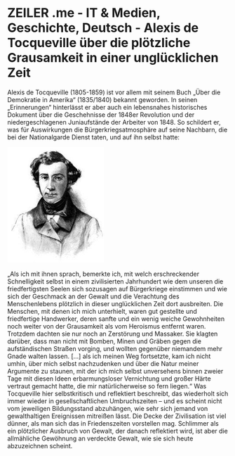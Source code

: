 # ZEILER .me - IT & Medien, Geschichte, Deutsch - Alexis de Tocqueville über die plötzliche Grausamkeit in einer unglücklichen Zeit

Alexis de Tocqueville (1805-1859) ist vor allem mit seinem Buch „Über die Demokratie in Amerika“ (1835/1840) bekannt geworden. In seinen „Erinnerungen“ hinterlässt er aber auch ein lebensnahes historisches Dokument über die Geschehnisse der 1848er Revolution und der niedergeschlagenen Juniaufstände der Arbeiter von 1848. So schildert er, was für Auswirkungen die Bürgerkriegsatmosphäre auf seine Nachbarn, die bei der Nationalgarde Dienst taten, und auf ihn selbst hatte:

![](ber-die-pltzliche-grausamkeit-in-einer-unglcklichen-zeit-1.jpg)

„Als ich mit ihnen sprach, bemerkte ich, mit welch erschreckender Schnelligkeit selbst in einem zivilisierten Jahrhundert wie dem unseren die friedfertigsten Seelen sich sozusagen auf Bürgerkriege einstimmen und wie sich der Geschmack an der Gewalt und die Verachtung des Menschenlebens plötzlich in dieser unglücklichen Zeit dort ausbreiten. Die Menschen, mit denen ich mich unterhielt, waren gut gestellte und friedfertige Handwerker, deren sanfte und ein wenig weiche Gewohnheiten noch weiter von der Grausamkeit als vom Heroismus entfernt waren. Trotzdem dachten sie nur noch an Zerstörung und Massaker. Sie klagten darüber, dass man nicht mit Bomben, Minen und Gräben gegen die aufständischen Straßen vorging, und wollten gegenüber niemandem mehr Gnade walten lassen. \[…\] als ich meinen Weg fortsetzte, kam ich nicht umhin, über mich selbst nachzudenken und über die Natur meiner Argumente zu staunen, mit der ich mich selbst unversehens binnen zweier Tage mit diesen Ideen erbarmungsloser Vernichtung und großer Härte vertraut gemacht hatte, die mir natürlicherweise so fern liegen.“ Was Tocqueville hier selbstkritisch und reflektiert beschreibt, das wiederholt sich immer wieder in gesellschaftlichen Umbruchszeiten – und es scheint nicht vom jeweiligen Bildungsstand abzuhängen, wie sehr sich jemand von gewalthaltigen Ereignissen mitreißen lässt. Die Decke der Zivilisation ist viel dünner, als man sich das in Friedenszeiten vorstellen mag. Schlimmer als ein plötzlicher Ausbruch von Gewalt, der danach reflektiert wird, ist aber die allmähliche Gewöhnung an verdeckte Gewalt, wie sie sich heute abzuzeichnen scheint.